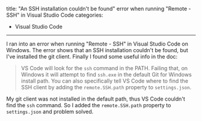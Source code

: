 title: "An SSH installation couldn't be found" error when running "Remote - SSH" in Visual Studio Code
categories:
- Visual Studio Code
---
I ran into an error when running "Remote - SSH" in Visual Studio Code on Windows. The error shows that an SSH installation couldn't be found, but I've installed the git client. Finally I found some useful info in the doc:

> VS Code will look for the `ssh` command in the PATH. Failing that, on Windows it will attempt to find `ssh.exe` in the default Git for Windows install path. You can also specifically tell VS Code where to find the SSH client by adding the `remote.SSH.path` property to `settings.json`.

My git client was not installed in the default path, thus VS Code couldn't find the `ssh` command. So I added the `remote.SSH.path` property to `settings.json` and problem solved.
